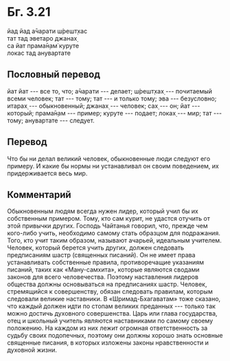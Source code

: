 # Бг. 3.21
йад йад а̄чарати ш́решт̣хас<br/>
тат тад эветаро джанах̣<br/>
са йат прама̄н̣ам̇ куруте<br/>
локас тад анувартате
## Пословный перевод

йат йат --- все то, что; а̄чарати --- делает; ш́решт̣хах̣ --- почитаемый
всеми человек; тат --- тому; тат --- и только тому; эва --- безусловно;
итарах̣ --- обыкновенный; джанах̣ --- человек; сах̣ --- он; йат ---
который; прама̄н̣ам --- пример; куруте --- подает; локах̣ --- мир; тат ---
тому; анувартате --- следует.

## Перевод

Что бы ни делал великий человек, обыкновенные люди следуют его примеру.
И какие бы нормы ни устанавливал он своим поведением, их придерживается
весь мир.

## Комментарий

Обыкновенным людям всегда нужен лидер, который учил бы их собственным
примером. Тому, кто сам курит, не удастся отучить от этой привычки
других. Господь Чайтанья говорил, что, прежде чем кого-либо учить,
необходимо самому стать образцом для подражания. Того, кто учит таким
образом, называют ачарьей, идеальным учителем. Человек, который берется
учить других, должен следовать предписаниям шастр (священных писаний).
Он не имеет права устанавливать собственные правила, противоречащие
указаниям писаний, таких как «Ману-самхита», которые являются сводами
законов для всего человечества. Поэтому наставления лидеров общества
должны основываться на предписаниях шастр. Человек, стремящийся к
совершенству, обязан следовать правилам, которым следовали великие
наставники. В «Шримад-Бхагаватам» тоже сказано, что каждый должен идти
по стопам великих преданных --- только так можно достичь духовного
совершенства. Царь или глава государства, отец и школьный учитель
являются наставниками по самому своему положению. На каждом из них лежит
огромная ответственность за судьбу своих подопечных, поэтому они должны
хорошо знать основные священные писания, в которых изложены законы
нравственности и духовной жизни.

